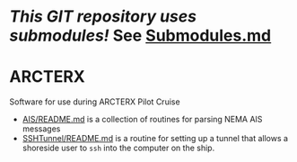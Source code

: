 # *This GIT repository uses submodules!* See [Submodules.md](Submodules.md)

# ARCTERX
Software for use during ARCTERX Pilot Cruise

- [AIS/README.md](AIS) is a collection of routines for parsing NEMA AIS messages
- [SSHTunnel/README.md](SSHTunnel) is a routine for setting up a tunnel that allows a shoreside user to `ssh` into the computer on the ship.
